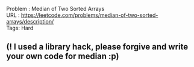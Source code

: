 Problem : Median of Two Sorted Arrays<br>
URL : https://leetcode.com/problems/median-of-two-sorted-arrays/description/<br>
Tags: Hard <h2> (! I used a library hack, please forgive and write your own code for median :p) </h2>
